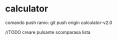 # calculator

comando push ramo: git push origin calculator-v2.0

//TODO creare pulsante scomparasa lista